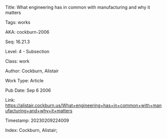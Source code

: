 Title:  What engineering has in common with manufacturing and why it matters

Tags:   works

AKA:    cockburn-2006

Seq:    16.21.3

Level:  4 - Subsection

Class:  work

Author: Cockburn, Alistair

Work Type: Article

Pub Date: Sep 6 2006

Link:   https://alistair.cockburn.us/What+engineering+has+in+common+with+manufacturing+and+why+it+matters

Timestamp: 20230209224009

Index:  Cockburn, Alistair; 
